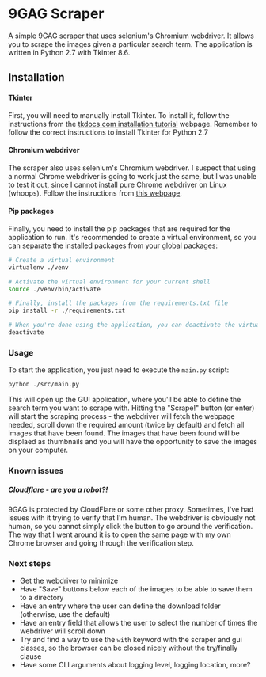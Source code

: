 # 9GAG Scraper

A simple 9GAG scraper that uses selenium's Chromium webdriver. It allows you to scrape the images given a particular
search term. The application is written in Python 2.7 with Tkinter 8.6.

## Installation

#### Tkinter
First, you will need to manually install Tkinter. To install it, follow the instructions from the
[tkdocs.com installation tutorial](https://tkdocs.com/tutorial/install.html) webpage. Remember to follow the correct
instructions to install Tkinter for Python 2.7

#### Chromium webdriver

The scraper also uses selenium's Chromium webdriver. I suspect that using a normal Chrome webdriver is going to work
just the same, but I was unable to test it out, since I cannot install pure Chrome webdriver on Linux (whoops). Follow
the instructions from [this webpage](https://chromedriver.chromium.org/getting-started).

#### Pip packages

Finally, you need to install the pip packages that are required for the application to run. It's recommended to create
a virtual environment, so you can separate the installed packages from your global packages:

```bash
# Create a virtual environment
virtualenv ./venv

# Activate the virtual environment for your current shell
source ./venv/bin/activate

# Finally, install the packages from the requirements.txt file
pip install -r ./requirements.txt

# When you're done using the application, you can deactivate the virtual environment
deactivate
```

### Usage

To start the application, you just need to execute the `main.py` script:

```bash
python ./src/main.py
```

This will open up the GUI application, where you'll be able to define the search term you want to scrape with. Hitting
the "Scrape!" button (or enter) will start the scraping process - the webdriver will fetch the webpage needed, scroll
down the required amount (twice by default) and fetch all images that have been found. The images that have been found
will be displaed as thumbnails and you will have the opportunity to save the images on your computer.

### Known issues

##### Cloudflare - are you a robot?!

9GAG is protected by CloudFlare or some other proxy. Sometimes, I've had issues with it trying to verify that I'm human.
The webdriver is obviously not human, so you cannot simply click the button to go around the verification. The way that
I went around it is to open the same page with my own Chrome browser and going through the verification step.

### Next steps

- Get the webdriver to minimize
- Have "Save" buttons below each of the images to be able to save them to a directory
- Have an entry where the user can define the download folder (otherwise, use the default)
- Have an entry field that allows the user to select the number of times the webdriver will scroll down
- Try and find a way to use the `with` keyword with the scraper and gui classes, so the browser can be closed
  nicely without the try/finally clause
- Have some CLI arguments about logging level, logging location, more?
